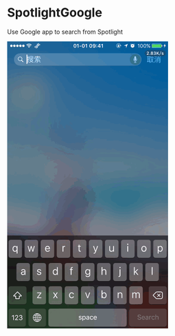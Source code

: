 # SpotlightGoogle
Use Google app to search from Spotlight

![SpotlightGoogle](https://raw.githubusercontent.com/zerox333/SpotlightGoogle/master/SpotlightGoogle.gif)